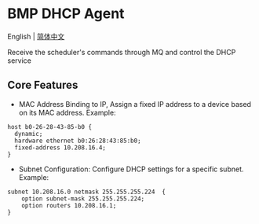 # BMP DHCP Agent
English | [简体中文](README.zh-CN.md) 

Receive the scheduler's commands through MQ and control the DHCP service

## Core Features
- MAC Address Binding to IP, Assign a fixed IP address to a device based on its MAC address. Example:
```
host b0-26-28-43-85-b0 {
  dynamic;
  hardware ethernet b0:26:28:43:85:b0;
  fixed-address 10.208.16.4;
}
```

- Subnet Configuration: Configure DHCP settings for a specific subnet. Example:
```
subnet 10.208.16.0 netmask 255.255.255.224  {
    option subnet-mask 255.255.255.224;
    option routers 10.208.16.1;
}
```